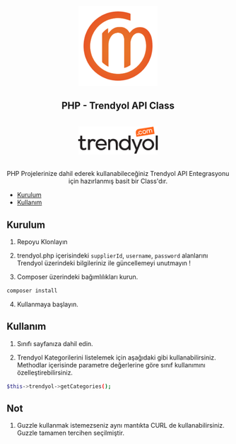<!-- PROJECT LOGO -->
<br />
<p align="center">

  <div align="center">
  <img src="assets/om-logo.png" alt="Logo" width="180" height="180">
  </div>

  <h2 align="center">PHP - Trendyol API Class</h2>
     <br />
<div align="center">
  <img src="assets/trendyol-logo.png" alt="Logo" width="180">
  </div>
  <br />
  <p align="center">
    PHP Projelerinize dahil ederek kullanabileceğiniz Trendyol API Entegrasyonu için hazırlanmış basit bir Class'dır.
    <br />
    
  </p>

</p>

- [Kurulum](#kurulum)
- [Kullanım](#kullanim)

## Kurulum

1. Repoyu Klonlayın

2. trendyol.php içerisindeki `supplierId`, `username`, `password` alanlarını Trendyol üzerindeki bilgileriniz ile güncellemeyi unutmayın !

3. Composer üzerindeki bağımlılıkları kurun.

```sh
composer install
```

4. Kullanmaya başlayın.

## Kullanım

1. Sınıfı sayfanıza dahil edin.

2. Trendyol Kategorilerini listelemek için aşağıdaki gibi kullanabilirsiniz. Methodlar içerisinde parametre değerlerine göre sınıf kullanımını özelleştirebilirsiniz.

```sh
$this->trendyol->getCategories();
```

## Not

1. Guzzle kullanmak istemezseniz aynı mantıkta CURL de kullanabilirsiniz. Guzzle tamamen tercihen seçilmiştir.
